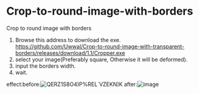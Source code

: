 # Crop-to-round-image-with-borders
Crop to round image with borders

1. Browse this address to download the exe.
https://github.com/Uwwal/Crop-to-round-image-with-transparent-borders/releases/download/1.1/Cropper.exe
2. select your image(Preferably square, Otherwise it will be deformed).
3. input the borders width.
4. wait.

effect:before:![QERZ1S8O4)P%REL`VZEKN)K](https://user-images.githubusercontent.com/69232066/119020582-fb934180-b9d0-11eb-8b38-fc1ba37aa93f.pafng)
after:![image](https://user-images.githubusercontent.com/69232066/119020556-f2a27000-b9d0-11eb-9536-818ced0e622a.png)
